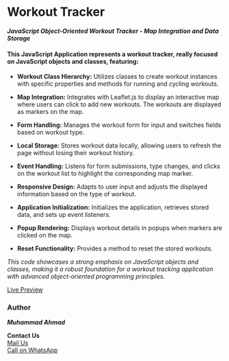 # Workout Tracker

**_JavaScript Object-Oriented Workout Tracker - Map Integration and Data Storage_**

#### This JavaScript Application represents a workout tracker, really focused on JavaScript objects and classes, featuring:

- **Workout Class Hierarchy:** Utilizes classes to create workout instances with specific properties and methods for running and cycling workouts.

- **Map Integration:** Integrates with Leaflet.js to display an interactive map where users can click to add new workouts. The workouts are displayed as markers on the map.

- **Form Handling:** Manages the workout form for input and switches fields based on workout type.

- **Local Storage:** Stores workout data locally, allowing users to refresh the page without losing their workout history.

- **Event Handling:** Listens for form submissions, type changes, and clicks on the workout list to highlight the corresponding map marker.

- **Responsive Design:** Adapts to user input and adjusts the displayed information based on the type of workout.

- **Application Initialization:** Initializes the application, retrieves stored data, and sets up event listeners.

- **Popup Rendering:** Displays workout details in popups when markers are clicked on the map.

- **Reset Functionality:** Provides a method to reset the stored workouts.

_This code showcases a strong emphasis on JavaScript objects and classes, making it a robust foundation for a workout tracking application with advanced object-oriented programming principles._

<a href="https://javascirpt-wroktraking-project.surge.sh/" target="_blank">Live Preview</a>

### Author

**_Muhammad Ahmad_**<br>

**Contact Us**<br>
[Mail Us](mailto:muhammadugv66@gmail.com)<br>
[Call on WhatsApp](https://wa.me/+923411080082)
